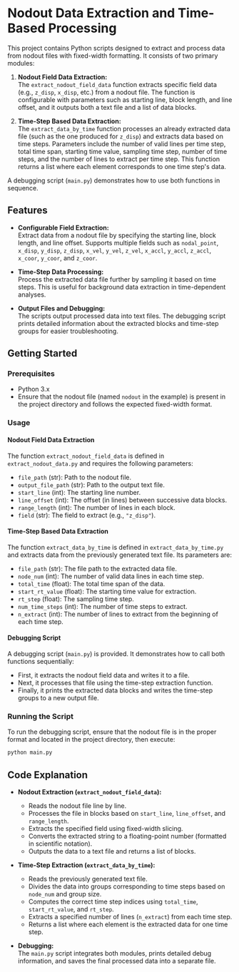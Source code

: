 # Nodout Data Extraction and Time-Based Processing

This project contains Python scripts designed to extract and process data from nodout files with fixed-width formatting. It consists of two primary modules:

1. **Nodout Field Data Extraction:**  
   The `extract_nodout_field_data` function extracts specific field data (e.g., `z_disp`, `x_disp`, etc.) from a nodout file. The function is configurable with parameters such as starting line, block length, and line offset, and it outputs both a text file and a list of data blocks.

2. **Time-Step Based Data Extraction:**  
   The `extract_data_by_time` function processes an already extracted data file (such as the one produced for `z_disp`) and extracts data based on time steps. Parameters include the number of valid lines per time step, total time span, starting time value, sampling time step, number of time steps, and the number of lines to extract per time step. This function returns a list where each element corresponds to one time step's data.

A debugging script (`main.py`) demonstrates how to use both functions in sequence.

## Features

- **Configurable Field Extraction:**  
  Extract data from a nodout file by specifying the starting line, block length, and line offset. Supports multiple fields such as `nodal_point`, `x_disp`, `y_disp`, `z_disp`, `x_vel`, `y_vel`, `z_vel`, `x_accl`, `y_accl`, `z_accl`, `x_coor`, `y_coor`, and `z_coor`.

- **Time-Step Data Processing:**  
  Process the extracted data file further by sampling it based on time steps. This is useful for background data extraction in time-dependent analyses.

- **Output Files and Debugging:**  
  The scripts output processed data into text files. The debugging script prints detailed information about the extracted blocks and time-step groups for easier troubleshooting.

## Getting Started

### Prerequisites

- Python 3.x  
- Ensure that the nodout file (named `nodout` in the example) is present in the project directory and follows the expected fixed-width format.

### Usage

#### Nodout Field Data Extraction

The function `extract_nodout_field_data` is defined in `extract_nodout_data.py` and requires the following parameters:

- `file_path` (str): Path to the nodout file.
- `output_file_path` (str): Path to the output text file.
- `start_line` (int): The starting line number.
- `line_offset` (int): The offset (in lines) between successive data blocks.
- `range_length` (int): The number of lines in each block.
- `field` (str): The field to extract (e.g., `"z_disp"`).

#### Time-Step Based Data Extraction

The function `extract_data_by_time` is defined in `extract_data_by_time.py` and extracts data from the previously generated text file. Its parameters are:

- `file_path` (str): The file path to the extracted data file.
- `node_num` (int): The number of valid data lines in each time step.
- `total_time` (float): The total time span of the data.
- `start_rt_value` (float): The starting time value for extraction.
- `rt_step` (float): The sampling time step.
- `num_time_steps` (int): The number of time steps to extract.
- `n_extract` (int): The number of lines to extract from the beginning of each time step.

#### Debugging Script

A debugging script (`main.py`) is provided. It demonstrates how to call both functions sequentially:

- First, it extracts the nodout field data and writes it to a file.
- Next, it processes that file using the time-step extraction function.
- Finally, it prints the extracted data blocks and writes the time-step groups to a new output file.

### Running the Script

To run the debugging script, ensure that the nodout file is in the proper format and located in the project directory, then execute:

```bash
python main.py
```

## Code Explanation

- **Nodout Extraction (`extract_nodout_field_data`):**  
  - Reads the nodout file line by line.
  - Processes the file in blocks based on `start_line`, `line_offset`, and `range_length`.
  - Extracts the specified field using fixed-width slicing.
  - Converts the extracted string to a floating-point number (formatted in scientific notation).
  - Outputs the data to a text file and returns a list of blocks.

- **Time-Step Extraction (`extract_data_by_time`):**  
  - Reads the previously generated text file.
  - Divides the data into groups corresponding to time steps based on `node_num` and group size.
  - Computes the correct time step indices using `total_time`, `start_rt_value`, and `rt_step`.
  - Extracts a specified number of lines (`n_extract`) from each time step.
  - Returns a list where each element is the extracted data for one time step.

- **Debugging:**  
  The `main.py` script integrates both modules, prints detailed debug information, and saves the final processed data into a separate file.

